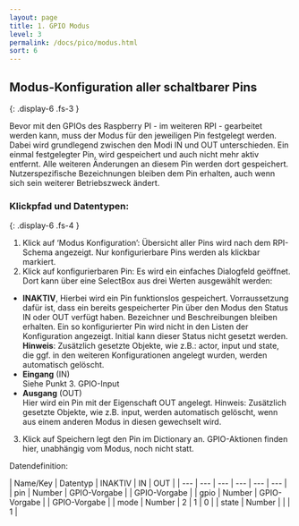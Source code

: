 ```yaml
---
layout: page
title: 1. GPIO Modus
level: 3
permalink: /docs/pico/modus.html
sort: 6
---
```



## Modus-Konfiguration aller schaltbarer Pins
{: .display-6 .fs-3 }

Bevor mit den GPIOs des Raspberry PI - im weiteren RPI - gearbeitet werden kann, muss der Modus für den jeweiligen Pin festgelegt werden. Dabei wird grundlegend zwischen den Modi IN und OUT unterschieden. Ein einmal festgelegter Pin, wird gespeichert und auch nicht mehr aktiv entfernt. Alle weiteren Änderungen an diesem Pin werden dort gespeichert. Nutzerspezifische Bezeichnungen bleiben dem Pin erhalten, auch wenn sich sein weiterer Betriebszweck ändert.

### Klickpfad und Datentypen:
{: .display-6 .fs-4 }

1. Klick auf ‘Modus Konfiguration’:
Übersicht aller Pins wird nach dem RPI-Schema angezeigt. Nur konfigurierbare Pins werden als klickbar markiert.
2. Klick auf konfigurierbaren Pin:
Es wird ein einfaches Dialogfeld geöffnet. Dort kann über eine SelectBox aus drei Werten ausgewählt werden:
  - **INAKTIV**,  Hierbei wird ein Pin funktionslos gespeichert. Vorraussetzung dafür ist, dass ein bereits gespeicherter Pin über den Modus den Status IN oder OUT verfügt haben. Bezeichner und Beschreibungen bleiben erhalten. Ein so konfigurierter Pin wird nicht in den Listen der Konfiguration angezeigt. Initial kann dieser Status nicht gesetzt werden.  
**Hinweis**: Zusätzlich gesetzte Objekte, wie z.B.: actor, input und state, die ggf. in den weiteren Konfigurationen angelegt wurden, werden automatisch gelöscht.
  - **Eingang** (IN)  
  Siehe Punkt 3. GPIO-Input
  - **Ausgang** (OUT)  
  Hier wird ein Pin mit der Eigenschaft OUT angelegt.  Hinweis: Zusätzlich gesetzte Objekte, wie z.B. input, werden automatisch gelöscht, wenn aus einem anderen Modus in diesen gewechselt wird. 
3. Klick auf Speichern legt den Pin im Dictionary an. GPIO-Aktionen finden hier, unabhängig vom Modus, noch nicht statt.

Datendefinition:  

| Name/Key | Datentyp | INAKTIV | IN | OUT |
| --- | --- | --- | --- | --- | --- |
| pin | Number | GPIO-Vorgabe | | GPIO-Vorgabe |
| gpio | Number | GPIO-Vorgabe | | GPIO-Vorgabe |
| mode | Number | 2 | 1  | 0 |
| state | Number | | | 1 |


<!-- 1 = AN/AUS,  2 = Temperatur,   3 = Luftfeuchte -->